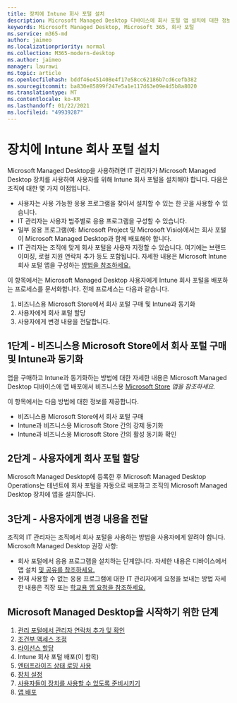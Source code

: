 ```yaml
---
title: 장치에 Intune 회사 포털 설치
description: Microsoft Managed Desktop 디바이스에 회사 포털 앱 설치에 대한 정보
keywords: Microsoft Managed Desktop, Microsoft 365, 회사 포털
ms.service: m365-md
author: jaimeo
ms.localizationpriority: normal
ms.collection: M365-modern-desktop
ms.author: jaimeo
manager: laurawi
ms.topic: article
ms.openlocfilehash: bddf46e451408e4f17e58cc62186b7cd6cefb382
ms.sourcegitcommit: ba830e85899f247e5a1e117d63e09e4d5b8a8020
ms.translationtype: MT
ms.contentlocale: ko-KR
ms.lasthandoff: 01/22/2021
ms.locfileid: "49939287"
---
```

# <a name="install-intune-company-portal-on-devices"></a>장치에 Intune 회사 포털 설치

Microsoft Managed Desktop을 사용하려면 IT 관리자가 Microsoft Managed Desktop 장치를 사용하여 사용자를 위해 Intune 회사 포털을 설치해야 합니다. 다음은 조직에 대한 몇 가지 이점입니다.
- 사용자는 사용 가능한 응용 프로그램을 찾아서 설치할 수 있는 한 곳을 사용할 수 있습니다. 
- IT 관리자는 사용자 범주별로 응용 프로그램을 구성할 수 있습니다.  
- 일부 응용 프로그램(예: Microsoft Project 및 Microsoft Visio)에서는 회사 포털이 Microsoft Managed Desktop과 함께 배포해야 합니다.
- IT 관리자는 조직에 맞게 회사 포털을 사용자 지정할 수 있습니다. 여기에는 브랜드 이미징, 로컬 지원 연락처 추가 등도 포함됩니다. 자세한 내용은 Microsoft Intune 회사 포털 앱을 구성하는 [방법을 참조하세요.](https://docs.microsoft.com/intune/company-portal-app)   

이 항목에서는 Microsoft Managed Desktop 사용자에게 Intune 회사 포털을 배포하는 프로세스를 문서화합니다. 전체 프로세스는 다음과 같습니다.
1. 비즈니스용 Microsoft Store에서 회사 포털 구매 및 Intune과 동기화
2. 사용자에게 회사 포털 할당
3. 사용자에게 변경 내용을 전달합니다.

## <a name="step-1---purchase-company-portal-from-microsoft-store-for-business-and-sync-with-intune"></a>1단계 - 비즈니스용 Microsoft Store에서 회사 포털 구매 및 Intune과 동기화
앱을 구매하고 Intune과 동기화하는 방법에 대한 자세한 내용은 Microsoft Managed Desktop 디바이스에 앱 배포에서 비즈니스용 [Microsoft Store](deploy-apps.md#msfb-apps) *앱을 참조하세요.*

이 항목에서는 다음 방법에 대한 정보를 제공합니다. 
- 비즈니스용 Microsoft Store에서 회사 포털 구매 
- Intune과 비즈니스용 Microsoft Store 간의 강제 동기화
- Intune과 비즈니스용 Microsoft Store 간의 활성 동기화 확인 

## <a name="step-2---assign-company-portal-to-your-users"></a>2단계 - 사용자에게 회사 포털 할당
Microsoft Managed Desktop에 등록한 후 Microsoft Managed Desktop Operations는 테넌트에 회사 포털을 자동으로 배포하고 조직의 Microsoft Managed Desktop 장치에 앱을 설치합니다.

## <a name="step-3---communicate-change-to-your-users"></a>3단계 - 사용자에게 변경 내용을 전달
조직의 IT 관리자는 조직에서 회사 포털을 사용하는 방법을 사용자에게 알려야 합니다. Microsoft Managed Desktop 권장 사항:
- 회사 포털에서 응용 프로그램을 설치하는 단계입니다. 자세한 내용은 디바이스에서 앱 설치 [및 공유를 참조하세요.](https://docs.microsoft.com/intune-user-help/install-apps-cpapp-windows)
- 현재 사용할 수 없는 응용 프로그램에 대한 IT 관리자에게 요청을 보내는 방법 자세한 내용은 직장 또는 [학교용 앱 요청을 참조하세요.](https://docs.microsoft.com/intune-user-help/install-apps-cpapp-windows#request-an-app-for-work-or-school)  

## <a name="steps-to-get-started-with-microsoft-managed-desktop"></a>Microsoft Managed Desktop을 시작하기 위한 단계

1. [관리 포털에서 관리자 연락처 추가 및 확인](add-admin-contacts.md)
2. [조건부 액세스 조정](conditional-access.md)
3. [라이선스 할당](assign-licenses.md)
4. Intune 회사 포털 배포(이 항목)
5. [엔터프라이즈 상태 로밍 사용](enterprise-state-roaming.md)
6. [장치 설정](set-up-devices.md)
7. [사용자들이 장치를 사용할 수 있도록 준비시키기](get-started-devices.md)
8. [앱 배포](deploy-apps.md)
